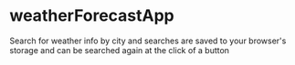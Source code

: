 # weatherForecastApp
Search for weather info by city and searches are saved to your browser's storage and can be searched again at the click of a button
